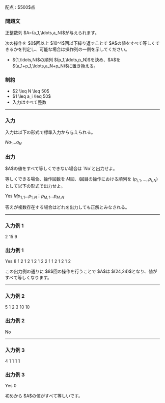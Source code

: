
<div>

<span>

<span>

<p>
配点 : $500$点
</p>

<div>

<section>

### **問題文**

<p>
正整数列 $A=(a_1,\ldots,a_N)$が与えられます。  
</p>

<p>
次の操作を $0$回以上 $10^4$回以下繰り返すことで $A$の値をすべて等しくできるかを判定し、可能な場合は操作列の一例を示してください。
</p>

<ul>

<li>
$(1,\ldots,N)$の順列 $(p_1,\ldots,p_N)$を決め、$A$を $(a_1+p_1,\ldots,a_N+p_N)$に置き換える。
</li>

</ul>

</section>

</div>

<div>

<section>

### **制約**

<ul>

<li>
$2 \leq N \leq 50$
</li>

<li>
$1 \leq a_i \leq 50$
</li>

<li>
入力はすべて整数
</li>

</ul>

</section>

</div>

---

<div>

<div>

<section>

### **入力**

<p>
入力は以下の形式で標準入力から与えられる。
</p>

<div>

$N$$a_1$$\ldots$$a_N$
</div>

</section>

</div>

<div>

<section>

### **出力**

<p>
$A$の値をすべて等しくできない場合は `No`と出力せよ。

等しくできる場合、操作回数を $M$回、$i$回目の操作における順列を $(p_{i,1},\ldots,p_{i,N})$として以下の形式で出力せよ。
</p>

<div>

Yes
$M$$p_{1,1}$$\ldots$$p_{1,N}$$\vdots$$p_{M,1}$$\ldots$$p_{M,N}$
</div>

<p>
答えが複数存在する場合はどれを出力しても正解とみなされる。
</p>

</section>

</div>

</div>

---

<div>

<section>

### **入力例 1**

<div>

2
15 9

</div>

</section>

</div>

<div>

<section>

### **出力例 1**

<div>

Yes
8
1 2
1 2
1 2
1 2
2 1
1 2
1 2
1 2

</div>

<p>
この出力例の通りに $8$回の操作を行うことで $A$は $(24,24)$となり、値がすべて等しくなります。
</p>

</section>

</div>

---

<div>

<section>

### **入力例 2**

<div>

5
1 2 3 10 10

</div>

</section>

</div>

<div>

<section>

### **出力例 2**

<div>

No

</div>

</section>

</div>

---

<div>

<section>

### **入力例 3**

<div>

4
1 1 1 1

</div>

</section>

</div>

<div>

<section>

### **出力例 3**

<div>

Yes
0

</div>

<p>
初めから $A$の値がすべて等しいです。
</p>

</section>

</div>

</span>

</span>

</div>

